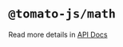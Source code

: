 # `@tomato-js/math`

Read more details in [API Docs](https://tomato-js.github.io/tomato/index.html)
